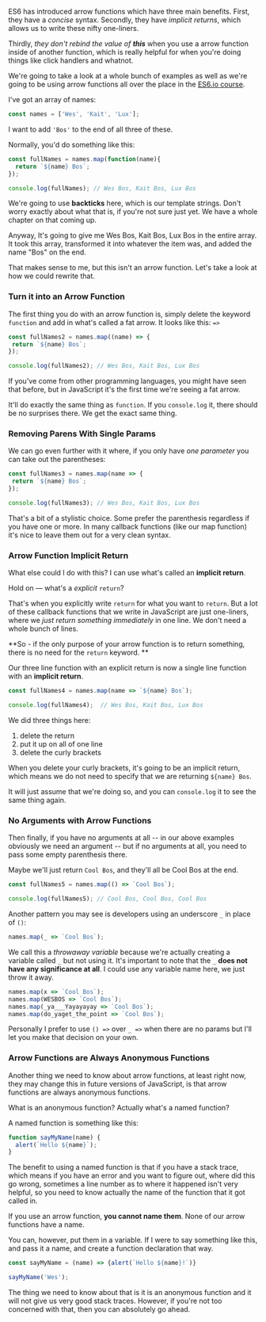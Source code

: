 ES6 has introduced arrow functions which have three main benefits. First, they have a _concise_ syntax. Secondly, they have _implicit returns_, which allows us to write these nifty one-liners.

Thirdly, _they don't rebind the value of **this**_ when you use a arrow function inside of another function, which is really helpful for when you're doing things like click handlers and whatnot.
 
We're going to take a look at a whole bunch of examples as well as we're going to be using arrow functions all over the place in the [ES6.io course](https://ES6.io).

I've got an array of names:

```js
const names = ['Wes', 'Kait', 'Lux'];
```

I want to add `'Bos'` to the end of all three of these. 

Normally, you'd do something like this:

```js
const fullNames = names.map(function(name){
  return `${name} Bos`;
});

console.log(fullNames); // Wes Bos, Kait Bos, Lux Bos
```

We're going to use **backticks** here, which is our template strings. Don't worry exactly about what that is, if you're not sure just yet. We have a whole chapter on that coming up.

Anyway, It's going to give me Wes Bos, Kait Bos, Lux Bos in the entire array. It took this array, transformed it into whatever the item was, and added the name "Bos" on the end.

That makes sense to me, but this isn't an arrow function. Let's take a look at how we could rewrite that. 

### Turn it into an Arrow Function

The first thing you do with an arrow function is, simply delete the keyword `function` and add in what's called a fat arrow. It looks like this: `=>`

```js
const fullNames2 = names.map((name) => {
 return `${name} Bos`;
});

console.log(fullNames2); // Wes Bos, Kait Bos, Lux Bos
```

If you've come from other programming languages, you might have seen that before, but in JavaScript it's the first time we're seeing a fat arrow.

It'll do exactly the same thing as `function`. If you `console.log` it, there should be no surprises there. We get the exact same thing. 

### Removing Parens With Single Params

We can go even further with it where, if you only have _one parameter_ you can take out the parentheses:

```js
const fullNames3 = names.map(name => {
 return `${name} Bos`;
});

console.log(fullNames3); // Wes Bos, Kait Bos, Lux Bos
```

That's a bit of a stylistic choice. Some prefer the parenthesis regardless if you have one or more. In many callback functions (like our map function) it's nice to leave them out for a very clean syntax.
 
### Arrow Function Implicit Return

What else could I do with this? I can use what's called an **implicit return**.

Hold on — what's a _explicit_ `return`? 

That's when you explicitly write `return` for what you want to `return`. But a lot of these callback functions that we write in JavaScript are just one-liners, where we _just return something immediately_ in one line. We don't need a whole bunch of lines. 

**So - if the only purpose of your arrow function is to return something, there is no need for the `return` keyword. **

Our three line function with an explicit return is now a single line function with an **implicit return**.

```js
const fullNames4 = names.map(name => `${name} Bos`);

console.log(fullNames4);  // Wes Bos, Kait Bos, Lux Bos
```

We did three things here:

1. delete the return
2. put it up on all of one line
3. delete the curly brackets

When you delete your curly brackets, it's going to be an implicit return, which means we do not need to specify that we are returning `${name} Bos`. 

It will just assume that we're doing so, and you can `console.log` it to see the same thing again.

### No Arguments with Arrow Functions

Then finally, if you have no arguments at all -- in our above examples obviously we need an argument -- but if no arguments at all, you need to pass some empty parenthesis there. 

Maybe we'll just return `Cool Bos`, and they'll all be Cool Bos at the end. 

```js
const fullNames5 = names.map(() => `Cool Bos`);

console.log(fullNames5); // Cool Bos, Cool Bos, Cool Bos
```

Another pattern you may see is developers using an underscore `_` in place of `()`:

```js
names.map(_ => `Cool Bos`);
```

We call this a _throwaway variable_ because we're actually creating a variable called `_` but not using it. It's important to note that the `_` **does not have any significance at all**. I could use any variable name here, we just throw it away. 

```js
names.map(x => `Cool Bos`);
names.map(WESBOS => `Cool Bos`);
names.map(_ya___Yayayayay => `Cool Bos`);
names.map(do_yaget_the_point => `Cool Bos`);
```

Personally I prefer to use `() =>` over `_ =>` when there are no params but I'll let you make that decision on your own. 

### Arrow Functions are Always Anonymous Functions

Another thing we need to know about arrow functions, at least right now, they may change this in future versions of JavaScript, is that arrow functions are always anonymous functions. 

What is an anonymous function? Actually what's a named function?

A named function is something like this: 

```js
function sayMyName(name) {
  alert(`Hello ${name}`);
}
```

The benefit to using a named function is that if you have a stack trace, which means if you have an error and you want to figure out, where did this go wrong, sometimes a line number as to where it happened isn't very helpful, so you need to know actually the name of the function that it got called in. 

If you use an arrow function, **you cannot name them**. None of our arrow functions have a name. 

You can, however, put them in a variable. If I were to say something like this, and pass it a name, and create a function declaration that way.
 
```js
const sayMyName = (name) => {alert(`Hello ${name}!`)}

sayMyName('Wes');
```

The thing we need to know about that is it is an anonymous function and it will not give us very good stack traces. However, if you're not too concerned with that, then you can absolutely go ahead.
